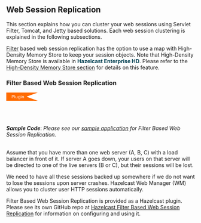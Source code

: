 
## Web Session Replication


This section explains how you can cluster your web sessions using Servlet Filter, Tomcat, and Jetty based solutions. Each web session clustering is explained in the following subsections.

[Filter](#filter-based-web-session-replication) based web session replication has the option to use a map with High-Density Memory Store to keep your session objects. Note that High-Density Memory Store is available in <font color="##153F75">**Hazelcast Enterprise HD**</font>. Please refer to the [High-Density Memory Store section](#high-density-memory-store) for details on this feature.



### Filter Based Web Session Replication

<img src="images/Plugin_New.png" alt="Azure Plugin" height="22" width="84">

<br></br>


***Sample Code***: *Please see our <a href="https://github.com/hazelcast/hazelcast-code-samples/tree/master/hazelcast-integration/filter-based-session-replication" target="_blank">sample application</a> for Filter Based Web Session Replication.*
<br></br>

Assume that you have more than one web server (A, B, C) with a load balancer in front of it. If server A goes down, your users on that server will be directed to one of the live servers (B or C), but their sessions will be lost.

We need to have all these sessions backed up somewhere if we do not want to lose the sessions upon server crashes. Hazelcast Web Manager (WM) allows you to cluster user HTTP sessions automatically. 

Filter Based Web Session Replication is provided as a Hazelcast plugin. Please see its own GitHub repo at <a href="https://github.com/hazelcast/hazelcast-wm" target="_blank">Hazelcast Filter Based Web Session Replication</a> for information on configuring and using it.


